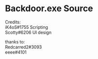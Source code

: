 # Backdoor.exe Source
Credits: <br />
iK4oS#1755 Scripting <br />
Scotty#6206 UI design <br />

thanks to: <br />
Redcarred2#3093 <br />
eeee#4101 <br />

